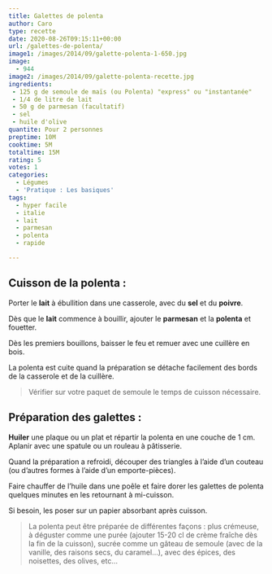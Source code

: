 ```yaml
---
title: Galettes de polenta
author: Caro
type: recette
date: 2020-08-26T09:15:11+00:00
url: /galettes-de-polenta/
image1: /images/2014/09/galette-polenta-1-650.jpg
image:
  - 944
image2: /images/2014/09/galette-polenta-recette.jpg
ingredients:
 - 125 g de semoule de maïs (ou Polenta) "express" ou "instantanée"
 - 1/4 de litre de lait
 - 50 g de parmesan (facultatif)
 - sel
 - huile d'olive
quantite: Pour 2 personnes
preptime: 10M
cooktime: 5M
totaltime: 15M
rating: 5
votes: 1
categories:
  - Légumes
  - 'Pratique : Les basiques'
tags:
  - hyper facile
  - italie
  - lait
  - parmesan
  - polenta
  - rapide

---
```

## Cuisson de la polenta :

Porter le **lait** à ébullition dans une casserole, avec du **sel** et du **poivre**.

Dès que le **lait** commence à bouillir, ajouter le **parmesan** et la **polenta** et fouetter.

Dès les premiers bouillons, baisser le feu et remuer avec une cuillère en bois.

La polenta est cuite quand la préparation se détache facilement des bords de la casserole et de la cuillère.

> Vérifier sur votre paquet de semoule le temps de cuisson nécessaire.

## Préparation des galettes :

**Huiler** une plaque ou un plat et répartir la polenta en une couche de 1 cm. Aplanir avec une spatule ou un rouleau à pâtisserie.

Quand la préparation a refroidi, découper des triangles à l&rsquo;aide d&rsquo;un couteau (ou d&rsquo;autres formes à l&rsquo;aide d&rsquo;un emporte-pièces).

Faire chauffer de l&rsquo;huile dans une poêle et faire dorer les galettes de polenta quelques minutes en les retournant à mi-cuisson.

Si besoin, les poser sur un papier absorbant après cuisson.

> La polenta peut être préparée de différentes façons : plus crémeuse, à déguster comme une purée (ajouter 15-20 cl de crème fraîche dès la fin de la cuisson), sucrée comme un gâteau de semoule (avec de la vanille, des raisons secs, du caramel&#8230;), avec des épices, des noisettes, des olives, etc&#8230;

&nbsp;
